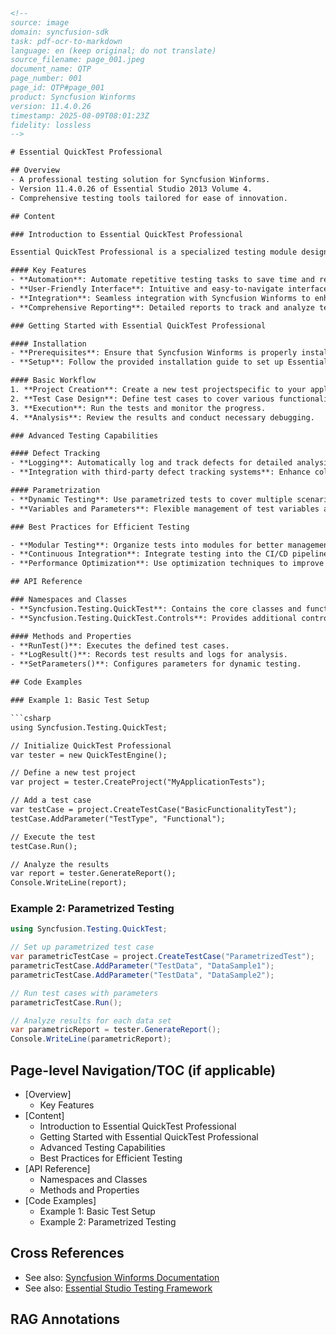 ```html
<!--
source: image
domain: syncfusion-sdk
task: pdf-ocr-to-markdown
language: en (keep original; do not translate)
source_filename: page_001.jpeg
document_name: QTP
page_number: 001
page_id: QTP#page_001
product: Syncfusion Winforms
version: 11.4.0.26
timestamp: 2025-08-09T08:01:23Z
fidelity: lossless
-->

# Essential QuickTest Professional

## Overview
- A professional testing solution for Syncfusion Winforms.
- Version 11.4.0.26 of Essential Studio 2013 Volume 4.
- Comprehensive testing tools tailored for ease of innovation.

## Content

### Introduction to Essential QuickTest Professional

Essential QuickTest Professional is a specialized testing module designed to facilitate robust testing for Syncfusion Winforms applications. This version, part of Essential Studio 2013 Volume 4, provides a suite of tools and features aimed at simplifying the testing process for professional developers.

#### Key Features
- **Automation**: Automate repetitive testing tasks to save time and resources.
- **User-Friendly Interface**: Intuitive and easy-to-navigate interface for efficient testing workflows.
- **Integration**: Seamless integration with Syncfusion Winforms to enhance testing capabilities.
- **Comprehensive Reporting**: Detailed reports to track and analyze test outcomes.

### Getting Started with Essential QuickTest Professional

#### Installation
- **Prerequisites**: Ensure that Syncfusion Winforms is properly installed and configured.
- **Setup**: Follow the provided installation guide to set up Essential QuickTest Professional on your development environment.

#### Basic Workflow
1. **Project Creation**: Create a new test projectspecific to your application needs.
2. **Test Case Design**: Define test cases to cover various functionalities of your application.
3. **Execution**: Run the tests and monitor the progress.
4. **Analysis**: Review the results and conduct necessary debugging.

### Advanced Testing Capabilities

#### Defect Tracking
- **Logging**: Automatically log and track defects for detailed analysis.
- **Integration with third-party defect tracking systems**: Enhance collaboration and streamline workflows.

#### Parametrization
- **Dynamic Testing**: Use parametrized tests to cover multiple scenarios with a single test case.
- **Variables and Parameters**: Flexible management of test variables and parameters for dynamic testing needs.

### Best Practices for Efficient Testing

- **Modular Testing**: Organize tests into modules for better management and execution.
- **Continuous Integration**: Integrate testing into the CI/CD pipeline for automated testing.
- **Performance Optimization**: Use optimization techniques to improve test execution speed and efficiency.

## API Reference

### Namespaces and Classes
- **Syncfusion.Testing.QuickTest**: Contains the core classes and functionalities for Essential QuickTest Professional.
- **Syncfusion.Testing.QuickTest.Controls**: Provides additional controls and utilities for testing Syncfusion Winforms applications.

#### Methods and Properties
- **RunTest()**: Executes the defined test cases.
- **LogResult()**: Records test results and logs for analysis.
- **SetParameters()**: Configures parameters for dynamic testing.

## Code Examples

### Example 1: Basic Test Setup

```csharp
using Syncfusion.Testing.QuickTest;

// Initialize QuickTest Professional
var tester = new QuickTestEngine();

// Define a new test project
var project = tester.CreateProject("MyApplicationTests");

// Add a test case
var testCase = project.CreateTestCase("BasicFunctionalityTest");
testCase.AddParameter("TestType", "Functional");

// Execute the test
testCase.Run();

// Analyze the results
var report = tester.GenerateReport();
Console.WriteLine(report);
```

### Example 2: Parametrized Testing

```csharp
using Syncfusion.Testing.QuickTest;

// Set up parametrized test case
var parametricTestCase = project.CreateTestCase("ParametrizedTest");
parametricTestCase.AddParameter("TestData", "DataSample1");
parametricTestCase.AddParameter("TestData", "DataSample2");

// Run test cases with parameters
parametricTestCase.Run();

// Analyze results for each data set
var parametricReport = tester.GenerateReport();
Console.WriteLine(parametricReport);
```

## Page-level Navigation/TOC (if applicable)

- [Overview]
  - Key Features
- [Content]
  - Introduction to Essential QuickTest Professional
  - Getting Started with Essential QuickTest Professional
  - Advanced Testing Capabilities
  - Best Practices for Efficient Testing
- [API Reference]
  - Namespaces and Classes
  - Methods and Properties
- [Code Examples]
  - Example 1: Basic Test Setup
  - Example 2: Parametrized Testing

## Cross References

- See also: [Syncfusion Winforms Documentation](https://www.syncfusion.com/documentation/windowsforms)
- See also: [Essential Studio Testing Framework](https://www.syncfusion.com/products/essentialstudio/testing)

## RAG Annotations

<!-- tags: [Syncfusion Winforms, Essential QuickTest Professional, testing, automation, version 11.4.0.26] keywords: [testing, automation, Essential Studio, Syncfusion, toolkits, testing tools, documentation] -->
```